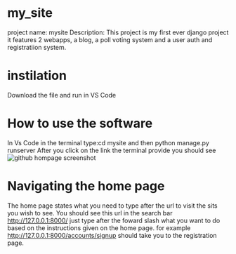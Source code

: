 # my_site
project name: mysite
Description: This project is my first ever django project it features 2 webapps, a blog, a poll voting system and a user auth and registratiion system.
# instilation
Download the file and run in VS Code
# How to use the software
In Vs Code in the terminal type:cd mysite and then python manage.py runserver
After you click on the link the terminal provide you should see ![github hompage screenshot](https://github.com/dogbless/my_site/assets/136506002/2b708a80-42c9-469b-bfed-47ad09bc676c)

# Navigating the home page 
The home page states what you need to type after the url to visit the sits you wish to see.
You should see this url in the search bar http://127.0.0.1:8000/ just type after the foward slash what you want to do based on the instructions given on the home page.
for example http://127.0.0.1:8000/accounts/signup should take you to the registration page.


